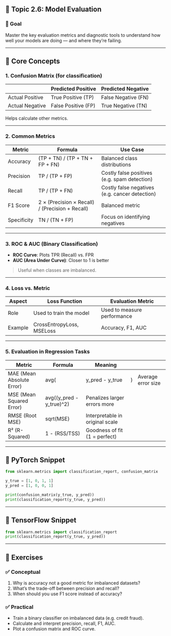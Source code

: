 

## 📘 Topic 2.6: Model Evaluation

### 🎯 Goal

Master the key evaluation metrics and diagnostic tools to understand how well your models are doing — and where they’re failing.

---

## 🧠 Core Concepts

### 1. **Confusion Matrix (for classification)**

|                 | Predicted Positive  | Predicted Negative  |
| --------------- | ------------------- | ------------------- |
| Actual Positive | True Positive (TP)  | False Negative (FN) |
| Actual Negative | False Positive (FP) | True Negative (TN)  |

Helps calculate other metrics.

---

### 2. **Common Metrics**

| Metric      | Formula                                         | Use Case                                       |
| ----------- | ----------------------------------------------- | ---------------------------------------------- |
| Accuracy    | (TP + TN) / (TP + TN + FP + FN)                 | Balanced class distributions                   |
| Precision   | TP / (TP + FP)                                  | Costly false positives (e.g. spam detection)   |
| Recall      | TP / (TP + FN)                                  | Costly false negatives (e.g. cancer detection) |
| F1 Score    | 2 × (Precision × Recall) / (Precision + Recall) | Balanced metric                                |
| Specificity | TN / (TN + FP)                                  | Focus on identifying negatives                 |

---

### 3. **ROC & AUC (Binary Classification)**

* **ROC Curve**: Plots TPR (Recall) vs. FPR
* **AUC (Area Under Curve)**: Closer to 1 is better

> Useful when classes are imbalanced.

---

### 4. **Loss vs. Metric**

| Aspect  | Loss Function             | Evaluation Metric           |
| ------- | ------------------------- | --------------------------- |
| Role    | Used to train the model   | Used to measure performance |
| Example | CrossEntropyLoss, MSELoss | Accuracy, F1, AUC           |

---

### 5. **Evaluation in Regression Tasks**

| Metric                    | Formula                    | Meaning                         |   |                    |
| ------------------------- | -------------------------- | ------------------------------- | - | ------------------ |
| MAE (Mean Absolute Error) | avg(                       | y\_pred - y\_true               | ) | Average error size |
| MSE (Mean Squared Error)  | avg((y\_pred - y\_true)^2) | Penalizes larger errors more    |   |                    |
| RMSE (Root MSE)           | sqrt(MSE)                  | Interpretable in original scale |   |                    |
| R² (R-Squared)            | 1 - (RSS/TSS)              | Goodness of fit (1 = perfect)   |   |                    |

---

## 🔧 PyTorch Snippet

```python
from sklearn.metrics import classification_report, confusion_matrix

y_true = [1, 0, 1, 1]
y_pred = [1, 0, 0, 1]

print(confusion_matrix(y_true, y_pred))
print(classification_report(y_true, y_pred))
```

---

## 🔧 TensorFlow Snippet

```python
from sklearn.metrics import classification_report
print(classification_report(y_true, y_pred))
```

---

## 🧪 Exercises

### ✅ Conceptual

1. Why is accuracy not a good metric for imbalanced datasets?
2. What’s the trade-off between precision and recall?
3. When should you use F1 score instead of accuracy?

### ✅ Practical

* Train a binary classifier on imbalanced data (e.g. credit fraud).
* Calculate and interpret precision, recall, F1, AUC.
* Plot a confusion matrix and ROC curve.

